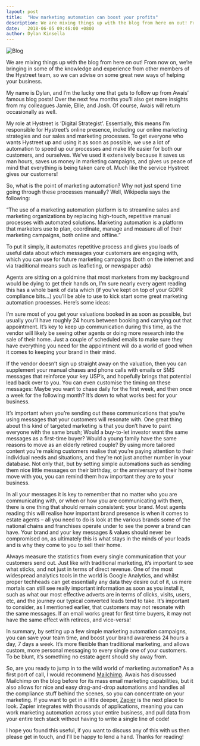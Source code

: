 ```yaml
---
layout: post
title:  "How marketing automation can boost your profits"
description: We are mixing things up with the blog from here on out! From now on, we’re bringing in some of the knowledge and experience from other...
date:   2018-06-05 09:46:00 +0800
author: Dylan Kinsella
---
```


![Blog]({{site.url}}/images/marketing-automation.jpg)

We are mixing things up with the blog from here on out! From now on, we’re bringing in some of the knowledge and experience from other members of the Hystreet team, so we can advise on some great new ways of helping your business.
<!--more-->
My name is Dylan, and I’m the lucky one that gets to follow up from Awais’ famous blog posts! Over the next few months you’ll also get more insights from my colleagues Jamie, Ellie, and Josh. Of course, Awais will return occasionally as well.

My role at Hystreet is ‘Digital Strategist’. Essentially, this means I’m responsible for Hystreet’s online presence, including our online marketing strategies and our sales and marketing processes. To get everyone who wants Hystreet up and using it as soon as possible, we use a lot of automation to speed up our processes and make life easier for both our customers, and ourselves. We’ve used it extensively because it saves us man hours, saves us money in marketing campaigns, and gives us peace of mind that everything is being taken care of. Much like the service Hystreet gives our customers!

So, what is the point of marketing automation? Why not just spend time going through these processes manually? Well, Wikipedia says the following:

“The use of a marketing automation platform is to streamline sales and marketing organizations by replacing high-touch, repetitive manual processes with automated solutions. Marketing automation is a platform that marketers use to plan, coordinate, manage and measure all of their marketing campaigns, both online and offline.”


To put it simply, it automates repetitive process and gives you loads of useful data about which messages your customers are engaging with, which you can use for future marketing campaigns (both on the internet and via traditional means such as leafleting, or newspaper ads)

Agents are sitting on a goldmine that most marketers from my background would be dying to get their hands on, I’m sure nearly every agent reading this has a whole bank of data which (if you’ve kept on top of your GDPR compliance bits…) you’ll be able to use to kick start some great marketing automation processes. Here’s some ideas:

I’m sure most of you get your valuations booked in as soon as possible, but usually you’ll have roughly 24 hours between booking and carrying out that appointment. It’s key to keep up communication during this time, as the vendor will likely be seeing other agents or doing more research into the sale of their home. Just a couple of scheduled emails to make sure they have everything you need for the appointment will do a world of good when it comes to keeping your brand in their mind.

If the vendor doesn’t sign up straight away on the valuation, then you can supplement your manual chases and phone calls with emails or SMS messages that reinforce your key USP’s, and hopefully brings that potential lead back over to you. You can even customise the timing on these messages: Maybe you want to chase daily for the first week, and then once a week for the following month? It’s down to what works best for your business.

It’s important when you’re sending out these communications that you’re using messages that your customers will resonate with. One great thing about this kind of targeted marketing is that you don’t have to paint everyone with the same brush; Would a buy-to-let investor want the same messages as a first-time buyer? Would a young family have the same reasons to move as an elderly retired couple? By using more tailored content you’re making customers realise that you’re paying attention to their individual needs and situations, and they’re not just another number in your database. Not only that, but by setting simple automations such as sending them nice little messages on their birthday, or the anniversary of their home move with you, you can remind them how important they are to your business.

In all your messages it is key to remember that no matter who you are communicating with, or when or how you are communicating with them, there is one thing that should remain consistent: your brand. Most agents reading this will realise how important brand presence is when it comes to estate agents – all you need to do is look at the various brands some of the national chains and franchises operate under to see the power a brand can have. Your brand and your key messages & values should never be compromised on, as ultimately this is what stays in the minds of your leads and is why they come to you to sell their home.

Always measure the statistics from every single communication that your customers send out. Just like with traditional marketing, it’s important to see what sticks, and not just in terms of direct revenue. One of the most widespread analytics tools in the world is Google Analytics, and whilst proper techheads can get essentially any data they desire out of it, us mere mortals can still see really important information as soon as you install it, such as what our most effective adverts are in terms of clicks, visits, users, etc, and the journey our typical converted leads tend to take. It’s important to consider, as I mentioned earlier, that customers may not resonate with the same messages. If an email works great for first time buyers, it may not have the same effect with retirees, and vice-versa!

In summary, by setting up a few simple marketing automation campaigns, you can save your team time, and boost your brand awareness 24 hours a day, 7 days a week. It’s more flexible than traditional marketing, and allows custom, more personal messaging to every single one of your customers. To be blunt, it’s something no estate agent should shy away from.

So, are you ready to jump in to the wild world of marketing automation? As a first port of call, I would recommend <a href="https://mailchimp.com/">Mailchimp</a>. Awais has discussed Mailchimp on the blog before for its mass email marketing capabilities, but it also allows for nice and easy drag-and-drop automations and handles all the compliance stuff behind the scenes, so you can concentrate on your marketing. If you want to get in a little deeper, <a href="https://zapier.com/">Zapier</a> is the next place to look. Zapier integrates with thousands of applications, meaning you can work marketing automation across your entire business, and pull data from your entire tech stack without having to write a single line of code!

I hope you found this useful, if you want to discuss any of this with us then please get in touch, and I’ll be happy to lend a hand. Thanks for reading!
